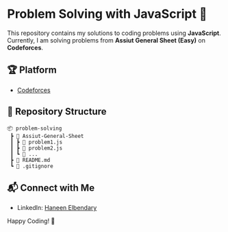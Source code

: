 # Problem Solving with JavaScript 🚀

This repository contains my solutions to coding problems using **JavaScript**. Currently, I am solving problems from **Assiut General Sheet (Easy)** on **Codeforces**.

## 🏆 Platform
- [Codeforces](https://codeforces.com/)

## 📂 Repository Structure
```
📦 problem-solving
 ┣ 📂 Assiut-General-Sheet
 ┃ ┣ 📜 problem1.js
 ┃ ┣ 📜 problem2.js
 ┃ ┗ 📜 ...
 ┣ 📜 README.md
 ┗ 📜 .gitignore
```

## 📬 Connect with Me
- LinkedIn: [Haneen Elbendary](https://www.linkedin.com/in/haneen-elbendary)

Happy Coding! 🎯
